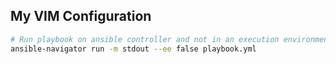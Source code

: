 ## My VIM Configuration

```bash
# Run playbook on ansible controller and not in an execution environment
ansible-navigator run -m stdout --ee false playbook.yml
```
